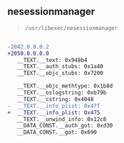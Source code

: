 ## nesessionmanager

> `/usr/libexec/nesessionmanager`

```diff

-2042.0.0.0.2
+2050.0.0.0.0
   __TEXT.__text: 0x948b4
   __TEXT.__auth_stubs: 0x1a40
   __TEXT.__objc_stubs: 0x7200

   __TEXT.__objc_methtype: 0x1b8d
   __TEXT.__oslogstring: 0xb79b
   __TEXT.__cstring: 0x4048
-  __TEXT.__info_plist: 0x47f
+  __TEXT.__info_plist: 0x475
   __TEXT.__unwind_info: 0x12c8
   __DATA_CONST.__auth_got: 0xd30
   __DATA_CONST.__got: 0x690

```
